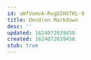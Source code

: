```yaml
---
id: uWfVomvA-RugUIHXTKL-9
title: Dendron Markdown
desc: ''
updated: 1624072039458
created: 1624072039458
stub: true
---
```


